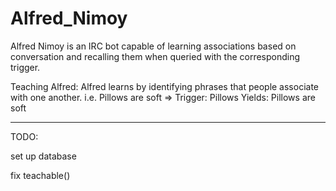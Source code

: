 # Alfred_Nimoy

Alfred Nimoy is an IRC bot capable of learning associations based on conversation and recalling them when queried with the corresponding trigger. 

Teaching Alfred:
Alfred learns by identifying phrases that people associate with one another.
i.e. Pillows are soft =>
Trigger: Pillows
Yields: Pillows are soft

-------
TODO:

set up database

fix teachable()

